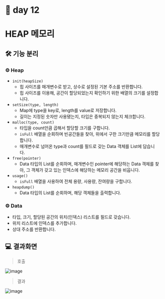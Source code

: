 # 📅 day 12

# HEAP 메모리

## 🛠️ 기능 분리

### ⚙️ Heap

- `init(heapSize)`
  - 힙 사이즈를 매개변수로 받고, 상수로 설정된 기본 주소를 반환합니다.
  - 힙 사이즈를 이용해, 공간이 할당되었는지 확인하기 위한 배열의 크기를 설정합니다.
- `setSize(type, length)`
  - Map에 type을 key로, length를 value로 저장합니다.
  - 길이는 지정된 숫자만 사용됐는지, 타입은 중복되지 않는지 체크합니다.
- `malloc(type, count)`
  - 타입을 count만큼 곱해서 할당할 크기를 구합니다.
  - `isFull` 배열을 순회하며 빈공간들을 찾아, 위에서 구한 크기만큼 메모리를 할당합니다.
  - 매개변수로 넘어온 type과 count를 필드로 갖는 Data 객체를 List에 담습니다.
- `free(pointer)`
  - Data 타입의 List를 순회하며, 매개변수인 pointer에 해당하는 Data 객체를 찾아, 그 객체가 갖고 있는 인덱스에 해당하는 메모리 공간을 비웁니다. 
- `usage()`
  - `isFull` 배열을 사용하여 전체 용량, 사용량, 잔여량을 구합니다. 
- `heapdump()`
  - Data 타입의 List를 순회하며, 해당 객체들을 출력합니다.

### ⚙️ Data

- 타입, 크기, 할당된 공간의 위치(인덱스) 리스트를 필드로 갖습니다.
- 위치 리스트에 인덱스를 추가합니다.
- 상대 주소를 반환합니다.

## 💻 결과화면

> 호출

![image](https://github.com/yonghyeonpark/Codesquad-Programming-Practice/assets/126778700/fa6304f1-5e97-49e5-9aad-d14333113811)

> 결과

![image](https://github.com/yonghyeonpark/Codesquad-Programming-Practice/assets/126778700/3a52acca-219f-454b-8c85-576815b9c406)